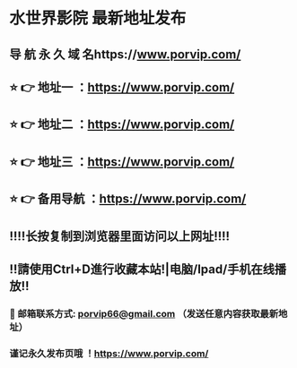 # 水世界影院 最新地址发布 
## 导 航 永 久 域 名https://www.porvip.com/
## ⭐️ 👉 地址一 ：https://www.porvip.com/
## ⭐️ 👉 地址二 ：https://www.porvip.com/
## ⭐️ 👉 地址三 ：https://www.porvip.com/
## ⭐️ 👉 备用导航 ：https://www.porvip.com/
## ‼️‼️长按复制到浏览器里面访问以上网址‼️‼️
## ‼️請使用Ctrl+D進行收藏本站!|电脑/Ipad/手机在线播放‼️
### 📧 邮箱联系方式: porvip66@gmail.com （发送任意内容获取最新地址）
### 谨记永久发布页哦 ！https://www.porvip.com/
